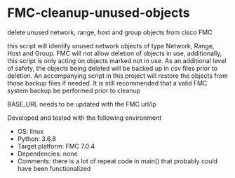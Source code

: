 # FMC-cleanup-unused-objects
delete unused network, range, host and group objects from cisco FMC

this script will identify unused network objects of type Network, Range, Host and Group.
FMC will not allow deletion of objects in use, additionally, this script is only acting on objects marked not in use.
As an additional level of safety, the objects being deleted will be backed up in csv files prior to deletion.
An accompanying script in this project will restore the objects from those backup files if needed. 
It is still recommended that a valid FMC system backup be performed prior to cleanup


BASE_URL needs to be updated with the FMC url/ip

Developed and tested with the following environment
- OS: linux
- Python: 3.6.8
- Target platform:  FMC 7.0.4
- Dependencies: none
- Comments: there is a lot of repeat code in main() that probably could have been functionalized
